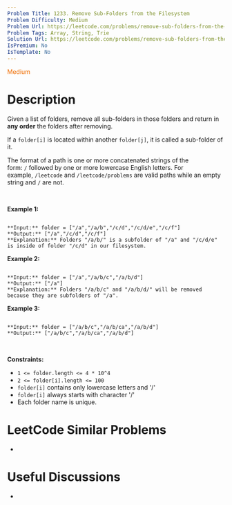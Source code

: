 ```yaml
---
Problem Title: 1233. Remove Sub-Folders from the Filesystem
Problem Difficulty: Medium
Problem Url: https://leetcode.com/problems/remove-sub-folders-from-the-filesystem/
Problem Tags: Array, String, Trie
Solution Url: https://leetcode.com/problems/remove-sub-folders-from-the-filesystem/solution/
IsPremium: No
IsTemplate: No
---
```


<span style="color: rgb(239, 108, 0);">Medium</span>

# Description

Given a list of folders, remove all sub-folders in those folders and return in **any order** the folders after removing.


If a `folder[i]` is located within another `folder[j]`, it is called a sub-folder of it.


The format of a path is one or more concatenated strings of the form: `/` followed by one or more lowercase English letters. For example, `/leetcode` and `/leetcode/problems` are valid paths while an empty string and `/` are not.


 


**Example 1:**



```

**Input:** folder = ["/a","/a/b","/c/d","/c/d/e","/c/f"]
**Output:** ["/a","/c/d","/c/f"]
**Explanation:** Folders "/a/b/" is a subfolder of "/a" and "/c/d/e" is inside of folder "/c/d" in our filesystem.

```

**Example 2:**



```

**Input:** folder = ["/a","/a/b/c","/a/b/d"]
**Output:** ["/a"]
**Explanation:** Folders "/a/b/c" and "/a/b/d/" will be removed because they are subfolders of "/a".

```

**Example 3:**



```

**Input:** folder = ["/a/b/c","/a/b/ca","/a/b/d"]
**Output:** ["/a/b/c","/a/b/ca","/a/b/d"]

```

 


**Constraints:**


* `1 <= folder.length <= 4 * 10^4`
* `2 <= folder[i].length <= 100`
* `folder[i]` contains only lowercase letters and '/'
* `folder[i]` always starts with character '/'
* Each folder name is unique.




# LeetCode Similar Problems

- []()

# Useful Discussions

- []()
